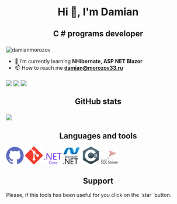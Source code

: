 <h1 align="center">Hi 👋, I'm Damian</h1>
<h2 align="center">C # programs developer</h3>

<img align="middle" src="https://komarev.com/ghpvc/?username=damianmorozov&label=Profile%20views&color=0e75b6&style=flat" alt="damianmorozov" />

- 🌱 I’m currently learning **NHibernate, ASP NET Blazor**
- 📫 How to reach me **damian@morozov33.ru**

<img align="middle" src="https://github-profile-trophy.vercel.app/?username=damianmorozov&row=1&column=8&no-bg=true&no-frame=true" />

<img align="middle" src="https://github-readme-streak-stats.herokuapp.com?user=damianmorozov&theme=dark&border=9F18DD&fire=BFDD1C&stroke=B8B3DD&ring=DDDDDD" />

<img align="middle" src="https://github-readme-stats.vercel.app/api?username=damianmorozov&show_icons=true&locale=en&theme=dark" />

<h2 align="middle">GitHub stats</h3>
<img align="middle" src="https://metrics.lecoq.io/damianmorozov" />

<h2 align="middle">Languages and tools</h3>
<a> <img width ='48px' src ='Svg/github.svg'> </a>
<a> <img width ='48px' src ='Svg/git.svg'> </a>
<a> <img width ='48px' src ='Svg/ms-net-core.svg'> </a>
<a> <img width ='48px' src ='Svg/ms-net.svg'> </a>
<a> <img width ='48px' src ='Svg/csharp.svg'> </a>
<a> <img width ='48px' src ='Svg/ms-sql-server.svg'> </a>

<h2 align="middle">Support</h3>
<p><p>Please, if this tools has been useful for you click on the `star` button.</p></p>
